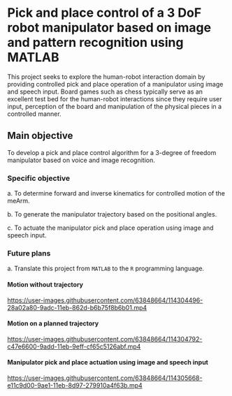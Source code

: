 # Pick and place control of a 3 DoF robot manipulator based on image and pattern recognition using MATLAB

This project seeks to explore the human-robot interaction domain by  providing controlled pick and place operation of a manipulator using image and speech input.
Board games such as chess typically serve as an excellent test bed for the human-robot interactions since they require user input, perception of the board and manipulation of the physical pieces in a controlled manner.

## Main objective

To develop a pick and place control algorithm for a 3-degree of freedom manipulator based on voice and image recognition.

### Specific objective

a. To determine forward and inverse kinematics for controlled motion of the meArm.

b. To generate the manipulator trajectory based on the positional angles.

c. To actuate the manipulator pick and place operation using image and speech input.


### Future plans

a. Translate this project from `MATLAB` to the `R` programming language.


#### Motion without trajectory



https://user-images.githubusercontent.com/63848664/114304496-28a02a80-9adc-11eb-862d-b6b75f8b6b01.mp4



#### Motion on a planned trajectory


https://user-images.githubusercontent.com/63848664/114304792-c47e6600-9add-11eb-9eff-cf65c5126abf.mp4


#### Manipulator pick and place actuation using image and speech input


https://user-images.githubusercontent.com/63848664/114305668-e11c9d00-9ae1-11eb-8d97-279910a4f63b.mp4




